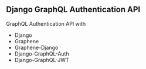 ## Django GraphQL Authentication API

GraphQL Authentication API with
- Django
- Graphene
- Graphene-Django
- Django-GraphQL-Auth
- Django-GraphQL-JWT